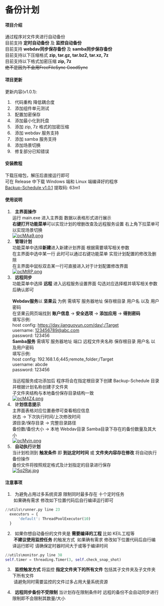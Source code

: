 # 备份计划

#### 项目介绍
通过程序对文件夹进行自动备份 <br>
目前支持 **定时自动备份** 及 **监控自动备份** <br>
目前支持 **webdav同步保存备份** 及 **samba同步保存备份**<br>
目前支持以下压缩格式 **zip, tar.gz, tar.bz2, tar.xz, 7z** <br>
目前支持以下格式加密压缩 **zip, 7z**<br>
<strike>绝不是因为不会用FreeFileSync GoodSync</strike><br>

#### 项目更新
更新内容(v1.0.1):
1. &nbsp; 代码重构 降低耦合度
2. &nbsp; 添加组件单元测试
3. &nbsp; 配置加密保存
4. &nbsp; 添加最小化到托盘
5. &nbsp; 添加 zip, 7z 格式的加密压缩
6. &nbsp; 添加 webdav 服务支持
7. &nbsp; 添加 samba 服务支持
8. &nbsp; 添加场景切换
9. &nbsp; 修复部分已知错误

#### 安装教程
下载压缩包，解压后直接运行即可 <br>
可在 Release 中下载 Windows 端和 Linux 端编译好的程序<br>
[Backup-Schedule v1.0.1](https://pan.baidu.com/s/1lp-ar6vcfxS4mFqSZ-P7gA) 提取码: 63m1

#### 使用说明

1. &nbsp; **主界面操作** <br>
运行 main.exe 进入主界面 数据以表格形式进行展示<br>
**右键打开功能菜单**可以实现计划的增删改查及远程服务设置 右上角下拉菜单可以实现场景切换<br>
[![ocMAa9.png](https://s4.ax1x.com/2021/12/07/ocMAa9.png)](https://imgtu.com/i/ocMAa9)
2.  &nbsp; **管理计划** <br>
功能菜单中选择**新建**进入新建计划界面 根据需要填写相关参数<br>
在主界面中选中某一行 此时可以通过右键功能菜单 实现计划配置的修改及删除<br>
在主界面中鼠标双击某一行可直接进入对于计划配置修改界面<br>
[![ocMtRP.png](https://s4.ax1x.com/2021/12/07/ocMtRP.png)](https://imgtu.com/i/ocMtRP)
3.  &nbsp; **远程同步** <br>
功能菜单中选择 **远程** 进入远程服务设置界面 勾选对应选择框并填写相关参数后确认即可<br><br>
**Webdav服务**以 **坚果云** 为例 需填写 服务器地址 保存根目录 用户名 以及 用户密码<br>
在坚果云网页端找到 **账户信息** -> **安全选项** -> **添加应用** -> **得到密码**<br>
填写示例:<br>
host config: https://dav.jianguoyun.com/dav/;/Target<br>
username: 123456789@abc.com<br>
password: 123456<br>
**Samba服务** 需填写 服务器地址 端口 远程文件夹名称 保存根目录 用户名 以及用户密码<br>
填写示例:<br>
host config: 192.168.1.6;445;remote_folder;/Target<br>
username: abcde<br>
password: 123456<br><br>
当远程服务成功添加后 程序将会在指定根目录下创建 Backup-Schedule 目录 并根据计划名称创建子文件夹<br>
子文件夹结构与本地备份保存目录结构一致<br>
[![ocM4Z4.png](https://s4.ax1x.com/2021/12/07/ocM4Z4.png)](https://imgtu.com/i/ocM4Z4)
4.  &nbsp; **计划信息提示** <br>
主界面表格对应位置悬停可查看相应信息<br>
状态 -> 下次执行时间/上次修改时间<br>
源目录/保存目录 -> 完整目录路径<br>
备份数/备份大小 -> 本地 Webdav目录 Samba目录下存在的备份数量及其大小<br>
[![ocMyin.png](https://s4.ax1x.com/2021/12/07/ocMyin.png)](https://imgtu.com/i/ocMyin)
6.  &nbsp; **自动执行计划** <br>
当计划检测到 **触发条件** 即 **到达定时时间** 或 **文件夹内容存在修改** 将自动执行备份操作 <br>
备份文件将按照规定格式及计划指定的目录进行保存<br>
[![5q2Raj.jpg](https://z3.ax1x.com/2021/10/28/5q2Raj.jpg)](https://imgtu.com/i/5q2Raj)

#### 注意事项
1. &nbsp; 为避免占用过多系统资源 限制同时最多存在 十个定时任务 <br>
&nbsp;如果确有需求 修改如下位置代码后自行编译运行即可
```python
//utils\runner.py line 23
  executors = {
      'default': ThreadPoolExecutor(10)
  }
```

2. &nbsp; 如果你想自动备份的文件夹是 **需要编译的工程** 比如 KEIL工程等<br>
&nbsp;**不建议使用监控任务** 的触发方式
&nbsp;如果确有需求 修改如下位置代码后自行编译运行即可 请确保定时器时间大于或等于编译时间
```python
//utils\monitor.py line 38
self.timer = threading.Timer(3, self.check_snap_shot)
```

3. &nbsp; **监控触发方式** 将监控 **指定文件夹下的所有文件** 包括其子文件夹及子文件夹下所有文件 <br>
&nbsp;请避免同时需要监控的文件过多占用大量系统资源

4. &nbsp; **远程同步备份不受限制** 当计划存在限制条件时 远程的备份不会自动同步进行限制即不会限制其数量/大小 <br>
